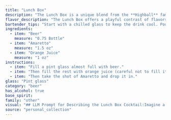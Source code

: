 ```yaml
---
title: "Lunch Box"
description: "The Lunch Box is a unique blend from the **Highball** family, a group of cocktails typically served tall with ice. Its origin remains obscure, likely a modern invention combining the sweet, nutty notes of Amaretto with the refreshing tang of orange juice and a crisp beer base. "
flavor_description: "The Lunch Box offers a playful contrast of flavors. The beer's malt sweetness and subtle bitterness intertwine with the Amaretto's almond-laced sweetness. A touch of orange juice brightens the palate, adding a citrusy zing that cuts through the richness. The result is a well-balanced cocktail that's both refreshing and easy-drinking, perfect for a casual lunch or afternoon gathering. "
bartender_tips: "Start with a chilled glass to keep the drink cool. Pour the Amaretto first, then the beer (use a good quality lager or pale ale). Finish with the orange juice, layering it gently on top. Don't stir, as you want the flavors to remain separate. Garnish with an orange slice or wheel. "
ingredients:
  - item: "Beer"
    measure: "0.75 Bottle"
  - item: "Amaretto"
    measure: "1.5 oz"
  - item: "Orange Juice"
    measure: "1 oz"
instructions:
  - item: "Fill a pint glass almost full with beer."
  - item: "Then fill the rest with orange juice (careful not to fill it to the top)."
  - item: "Then take the shot of Amaretto and drop it in."
glass: "Pint glass"
category: "beer"
has_alcohol: true
base_spirit:
family: "other"
visual: "## LLM Prompt for Describing the Lunch Box Cocktail:Imagine a **Lunch Box** cocktail. It's made with **beer, amaretto, and orange juice**.  **Describe the appearance of this drink in detail, using vivid imagery and sensory details. Consider:*** **Color:** What is the overall color of the drink? Is it clear, cloudy, layered, or a specific shade?* **Texture:** Is it smooth, bubbly, or foamy? * **Presentation:** Is it served in a tall glass, a short glass, with a garnish?  * **Light:** How does the light interact with the drink? Does it shimmer, reflect, or create interesting shadows? * **Smell:**  What aromas are present? Is it sweet, citrusy, boozy? **Example:**  The Lunch Box is a symphony of color in a tall glass. The bottom layer, a vibrant amber from the amaretto, shimmers beneath a frothy white head of beer.  A bright orange hue, courtesy of the juice, cuts through the center, creating a layered effect that reminds one of a sunset. The aroma is a delightful mix of sweet almond, crisp citrus, and a hint of malty beer. "
source: "personal_collection"
---
```


